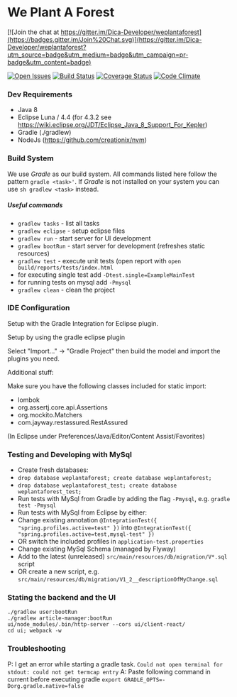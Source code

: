 # We Plant A Forest

[![Join the chat at https://gitter.im/Dica-Developer/weplantaforest](https://badges.gitter.im/Join%20Chat.svg)](https://gitter.im/Dica-Developer/weplantaforest?utm_source=badge&utm_medium=badge&utm_campaign=pr-badge&utm_content=badge)

[![Open Issues](http://img.shields.io/github/issues/Dica-Developer/weplantaforest.svg?style=flat-square&label=Open%20Issues)](https://github.com/Dica-Developer/weplantaforest/issues)
[![Build Status](http://img.shields.io/travis/Dica-Developer/weplantaforest/master.svg?style=flat-square&label=Travis%20CI)](https://travis-ci.org/Dica-Developer/weplantaforest)
[![Coverage Status](http://img.shields.io/coveralls/Dica-Developer/weplantaforest/master.svg?style=flat-square&label=Test%20Coverage)](https://coveralls.io/r/Dica-Developer/weplantaforest?branch=master)
[![Code Climate](https://img.shields.io/codeclimate/github/Dica-Developer/weplantaforest.svg?style=flat-square)](https://codeclimate.com/github/Dica-Developer/weplantaforest)


### Dev Requirements

* Java 8
* Eclipse Luna / 4.4 (for 4.3.2 see https://wiki.eclipse.org/JDT/Eclipse_Java_8_Support_For_Kepler)
* Gradle (./gradlew)
* NodeJs (https://github.com/creationix/nvm)

### Build System
We use *Gradle* as our build system. All commands listed here follow the pattern ```gradle <task>'```. 
If *Gradle* is not installed on your system you can use ```sh gradlew <task>``` instead.

##### Useful commands
* ```gradlew tasks``` - list all tasks
* ```gradlew eclipse``` - setup eclipse files
* ```gradlew run``` - start server for UI development
* ```gradlew bootRun``` - start server for development (refreshes static resources)
* ```gradlew test``` - execute unit tests (open report with ```open build/reports/tests/index.html```
 * for executing single test add ```-Dtest.single=ExampleMainTest```
 * for running tests on mysql add ```-Pmysql``` 
* ```gradlew clean``` - clean the project

### IDE Configuration
Setup with the Gradle Integration for Eclipse plugin.

Setup by using the gradle eclipse plugin

Select "Import..." -> "Gradle Project" then build the model and import the plugins you need.

Additional stuff:

Make sure you have the following classes included for static import:
* lombok
* org.assertj.core.api.Assertions
* org.mockito.Matchers
* com.jayway.restassured.RestAssured

(In Eclipse under Preferences/Java/Editor/Content Assist/Favorites)



### Testing and Developing with MySql
* Create fresh databases:
 * ```drop database weplantaforest; create database weplantaforest;```
 * ```drop database weplantaforest_test; create database weplantaforest_test;```
* Run tests with MySql from Gradle by adding the flag ```-Pmysql```, e.g. ```gradle  test -Pmysql ```
* Run tests with MySql from Eclipse by either:
 * Change existing annotation ```@IntegrationTest({ "spring.profiles.active=test" })``` into ```@IntegrationTest({ "spring.profiles.active=test,mysql-test" })```
 * OR switch the included profiles in ```application-test.properties```
* Change existing MySql Schema (managed by Flyway)
 * Add to the latest (unreleased) ```src/main/resources/db/migration/V*.sql``` script
 * OR create a new script, e.g. ```src/main/resources/db/migration/V1_2__descriptionOfMyChange.sql```

### Stating the backend and the UI

```
./gradlew user:bootRun
./gradlew article-manager:bootRun
ui/node_modules/.bin/http-server --cors ui/client-react/
cd ui; webpack -w
```

### Troubleshooting
P: I get an error while starting a gradle task.
  `Could not open terminal for stdout: could not get termcap entry`
A: Paste following command in current before executing gradle
  `export GRADLE_OPTS=-Dorg.gradle.native=false`
